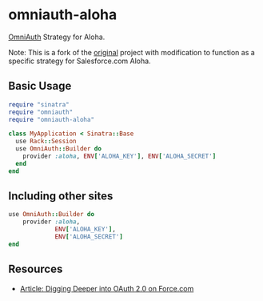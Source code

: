 # omniauth-aloha

[OmniAuth](https://github.com/intridea/omniauth) Strategy for Aloha.

Note: This is a fork of the [original](https://github.com/richardvanhook/omniauth-aloha) project with modification to function as a specific strategy for Salesforce.com Aloha.

## Basic Usage

```ruby
require "sinatra"
require "omniauth"
require "omniauth-aloha"

class MyApplication < Sinatra::Base
  use Rack::Session
  use OmniAuth::Builder do
    provider :aloha, ENV['ALOHA_KEY'], ENV['ALOHA_SECRET']
  end
end
```

## Including other sites

```ruby
use OmniAuth::Builder do
    provider :aloha, 
             ENV['ALOHA_KEY'], 
             ENV['ALOHA_SECRET']
end
```

## Resources

* [Article: Digging Deeper into OAuth 2.0 on Force.com](http://wiki.developerforce.com/index.php/Digging_Deeper_into_OAuth_2.0_on_Force.com)
